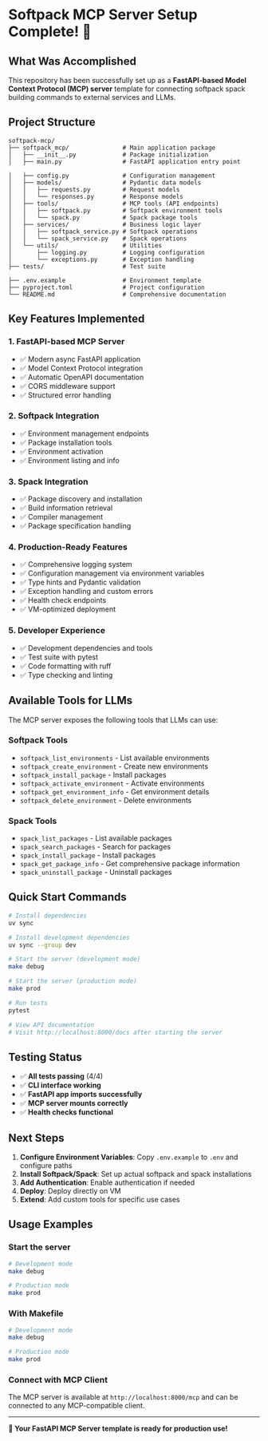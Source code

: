 # Softpack MCP Server Setup Complete! 🎉

## What Was Accomplished

This repository has been successfully set up as a **FastAPI-based Model Context Protocol (MCP) server** template for connecting softpack spack building commands to external services and LLMs.

## Project Structure

```
softpack-mcp/
├── softpack_mcp/               # Main application package
│   ├── __init__.py             # Package initialization
│   ├── main.py                 # FastAPI application entry point

│   ├── config.py               # Configuration management
│   ├── models/                 # Pydantic data models
│   │   ├── requests.py         # Request models
│   │   └── responses.py        # Response models
│   ├── tools/                  # MCP tools (API endpoints)
│   │   ├── softpack.py         # Softpack environment tools
│   │   └── spack.py            # Spack package tools
│   ├── services/               # Business logic layer
│   │   ├── softpack_service.py # Softpack operations
│   │   └── spack_service.py    # Spack operations
│   └── utils/                  # Utilities
│       ├── logging.py          # Logging configuration
│       └── exceptions.py       # Exception handling
├── tests/                      # Test suite

├── .env.example                # Environment template
├── pyproject.toml              # Project configuration
└── README.md                   # Comprehensive documentation
```

## Key Features Implemented

### 1. FastAPI-based MCP Server
- ✅ Modern async FastAPI application
- ✅ Model Context Protocol integration
- ✅ Automatic OpenAPI documentation
- ✅ CORS middleware support
- ✅ Structured error handling

### 2. Softpack Integration
- ✅ Environment management endpoints
- ✅ Package installation tools
- ✅ Environment activation
- ✅ Environment listing and info

### 3. Spack Integration
- ✅ Package discovery and installation
- ✅ Build information retrieval
- ✅ Compiler management
- ✅ Package specification handling

### 4. Production-Ready Features
- ✅ Comprehensive logging system
- ✅ Configuration management via environment variables
- ✅ Type hints and Pydantic validation
- ✅ Exception handling and custom errors
- ✅ Health check endpoints
- ✅ VM-optimized deployment

### 5. Developer Experience
- ✅ Development dependencies and tools
- ✅ Test suite with pytest
- ✅ Code formatting with ruff
- ✅ Type checking and linting

## Available Tools for LLMs

The MCP server exposes the following tools that LLMs can use:

### Softpack Tools
- `softpack_list_environments` - List available environments
- `softpack_create_environment` - Create new environments
- `softpack_install_package` - Install packages
- `softpack_activate_environment` - Activate environments
- `softpack_get_environment_info` - Get environment details
- `softpack_delete_environment` - Delete environments

### Spack Tools
- `spack_list_packages` - List available packages
- `spack_search_packages` - Search for packages
- `spack_install_package` - Install packages
- `spack_get_package_info` - Get comprehensive package information
- `spack_uninstall_package` - Uninstall packages

## Quick Start Commands

```bash
# Install dependencies
uv sync

# Install development dependencies
uv sync --group dev

# Start the server (development mode)
make debug

# Start the server (production mode)
make prod

# Run tests
pytest

# View API documentation
# Visit http://localhost:8000/docs after starting the server
```

## Testing Status

- ✅ **All tests passing** (4/4)
- ✅ **CLI interface working**
- ✅ **FastAPI app imports successfully**
- ✅ **MCP server mounts correctly**
- ✅ **Health checks functional**

## Next Steps

1. **Configure Environment Variables**: Copy `.env.example` to `.env` and configure paths
2. **Install Softpack/Spack**: Set up actual softpack and spack installations
3. **Add Authentication**: Enable authentication if needed
4. **Deploy**: Deploy directly on VM
5. **Extend**: Add custom tools for specific use cases

## Usage Examples

### Start the server
```bash
# Development mode
make debug

# Production mode
make prod
```

### With Makefile
```bash
# Development mode
make debug

# Production mode
make prod
```

### Connect with MCP Client
The MCP server is available at `http://localhost:8000/mcp` and can be connected to any MCP-compatible client.

---

**🚀 Your FastAPI MCP Server template is ready for production use!**
